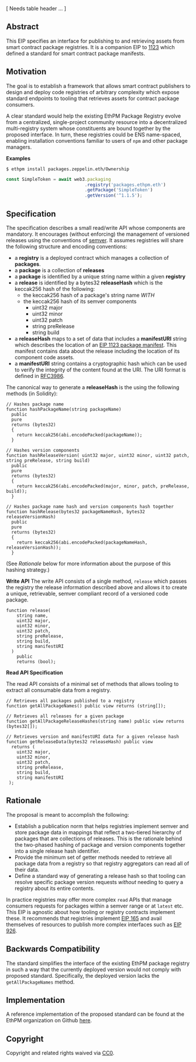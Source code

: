 [ Needs table header ... ]

## Abstract
This EIP specifies an interface for publishing to and retrieving assets from smart contract package registries. It is a companion EIP to [1123](https://github.com/ethereum/EIPs/blob/master/EIPS/eip-1123.md) which defined a standard for smart contract package manifests.

## Motivation
The goal is to establish a framework that allows smart contract publishers to design and deploy code registries of arbitrary complexity which expose standard endpoints to tooling that retrieves assets for contract package consumers.

A clear standard would help the existing EthPM Package Registry evolve from a centralized, single-project community resource into a decentralized multi-registry system whose constituents are bound together by the proposed interface. In turn, these registries could be ENS name-spaced, enabling installation conventions familiar to users of `npm` and other package managers.

**Examples**
```shell
$ ethpm install packages.zeppelin.eth/Ownership
```

```javascript
const SimpleToken = await web3.packaging
                              .registry('packages.ethpm.eth')
                              .getPackage('SimpleToken')
                              .getVersion('^1.1.5');
```

## Specification
The specification describes a small read/write API whose components are mandatory. It encourages (without enforcing) the management of versioned releases using the conventions of [semver](https://semver.org/). It assumes registries will share the following structure and encoding conventions:

+ a **registry** is a deployed contract which manages a collection of **packages**.
+ a **package** is a collection of **releases**
+ a **package** is identified by a unique string name within a given **registry**
+ a **release** is identified by a bytes32 **releaseHash** which is the keccak256 hash of the following:
  + the keccak256 hash of a package's string name *WITH*
  + the keccak256 hash of its semver components
    + uint32 major
    + uint32 minor
    + uint32 patch
    + string preRelease
    + string build
+ a **releaseHash** maps to a set of data that includes a **manifestURI** string which describes the location of an [EIP 1123 package manifest](https://github.com/ethereum/EIPs/blob/master/EIPS/eip-1123.md). This manifest contains data about the release including the location of its component code assets.
+ a **manifestURI** string contains a cryptographic hash which can be used to verify the integrity of the content found at the URI. The URI format is defined in [RFC3986](https://tools.ietf.org/html/rfc3986).

The canonical way to generate a  **releaseHash** is the using the following methods (in Solidity):
```solidity
// Hashes package name
function hashPackageName(string packageName)
  public
  pure
  returns (bytes32)
  {
    return keccak256(abi.encodePacked(packageName));
  }

// Hashes version components
function hashReleaseVersion( uint32 major, uint32 minor, uint32 patch, string preRelease, string build)
  public
  pure
  returns (bytes32)
  {
    return keccak256(abi.encodePacked(major, minor, patch, preRelease, build));
  }

// Hashes package name hash and version components hash together
function hashRelease(bytes32 packageNameHash, bytes32 releaseVersionHash)
  public
  pure
  returns (bytes32)
  {
    return keccak256(abi.encodePacked(packageNameHash, releaseVersionHash));
  }
```
(See *Rationale* below for more information about the purpose of this hashing strategy.)

**Write API**
The write API consists of a single method, `release` which passes the registry the release information described above and allows it to create a unique, retrievable, semver compliant record of a versioned code package.
```solidity
function release(
    string name,
    uint32 major,
    uint32 minor,
    uint32 patch,
    string preRelease,
    string build,
    string manifestURI
  )
    public
    returns (bool);
```
**Read API Specification**

The read API consists of a minimal set of methods that allows tooling to extract all consumable data from a registry.

```solidity
// Retrieves all packages published to a registry
function getAllPackageNames() public view returns (string[]);

// Retrieves all releases for a given package
function getAllPackageReleaseHashes(string name) public view returns (bytes32[]);

// Retrieves version and manifestURI data for a given release hash
function getReleaseData(bytes32 releaseHash) public view
  returns (
    uint32 major,
    uint32 minor,
    uint32 patch,
    string preRelease,
    string build,
    string manifestURI
 );
```

## Rationale
The proposal is meant to accomplish the following:
+ Establish a publication norm that helps registries implement semver and store package data in mappings that reflect a two-tiered hierarchy of packages that are collections of releases. This is the rationale behind the two-phased hashing of package and version components together into a single release hash identifier.
+ Provide the minimum set of getter methods needed to retrieve all package data from a registry so that registry aggregators can read all of their data.
+ Define a standard way of generating a release hash so that tooling can resolve specific package version requests *without* needing to query a registry about its entire contents.

In practice registries may offer more complex `read` APIs that manage consumers requests for packages within a semver range or at `latest` etc. This EIP is agnostic about how tooling or registry contracts implement these. It recommends that registries implement [EIP 165](https://github.com/ethereum/EIPs/blob/master/EIPS/eip-165.md) and avail themselves of resources to publish more complex interfaces such as [EIP 926](https://github.com/ethereum/EIPs/blob/master/EIPS/eip-926.md).

## Backwards Compatibility
The standard simplifies the interface of the existing EthPM package registry in such a way that the currently deployed version would not comply with proposed standard. Specifically, the deployed version lacks the `getAllPackageNames` method.

## Implementation
A reference implementation of the proposed standard can be found at the EthPM organization on Github [here](https://github.com/ethpm/escape-truffle).

## Copyright
Copyright and related rights waived via [CC0](https://creativecommons.org/publicdomain/zero/1.0/).